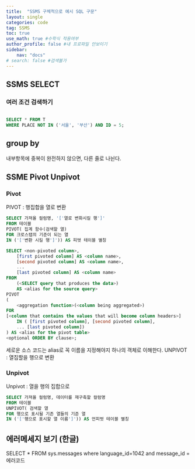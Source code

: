 ```yaml
---
title:  "SSMS 구체적으로 예시 SQL 구문"
layout: single
categories: code
tag: SSMS
toc: true
use_math: true #수학식 적용여부
author_profile: false #내 프로파일 안보이기
sidebar:
    nav: "docs" 
# search: false #검색불가
---
```


## SSMS SELECT
### 여러 조건 검색하기
```SQL

SELECT * FROM T
WHERE PLACE NOT IN ('서울', '부산') AND ID = 5;

```
## group by
내부항목에 중복이 완전하지 않으면, 다른 줄로 나뉜다.

## SSME Pivot Unpivot
### Pivot
PIVOT
: 행집합을 열로 변환
```sql
SELECT 가져올 컬럼명, '['열로 변화시킬 행']'
FROM 테이블
PIVOT( 집계 함수(검색할 열)
FOR 크로스탭의 기준이 되는 열
IN ('['변환 시킬 행']')) AS 피벗 테이블 별칭
```
```sql
SELECT <non-pivoted column>,  
    [first pivoted column] AS <column name>,  
    [second pivoted column] AS <column name>,  
    ...  
    [last pivoted column] AS <column name>  
FROM  
    (<SELECT query that produces the data>)   
    AS <alias for the source query>  
PIVOT  
(  
    <aggregation function>(<column being aggregated>)  
FOR   
[<column that contains the values that will become column headers>]   
    IN ( [first pivoted column], [second pivoted column],  
    ... [last pivoted column])  
) AS <alias for the pivot table>  
<optional ORDER BY clause>; 
```
세로운 소스 코드는 alias로 꼭 이름을 지정해야지 하나의 객체로 이해한다.
UNPIVOT
: 열집할을 행으로 변환
### Unpivot
Unpivot
: 열을 행의 집합으로 
```sql
SELECT 가져올 컬럼명, 데이터를 재구축할 컬럼명
FROM 테이블
UNPIVOT( 검색할 열
FOR 행으로 표시될 기존 열들의 기준 열
IN ('['행으로 표시할 열 이름']')) AS 언피벗 테이블 별칭
```

## 에러메세지 보기 (한글)
SELECT * FROM sys.messages where language_id=1042 and message_id = 에러코드 
